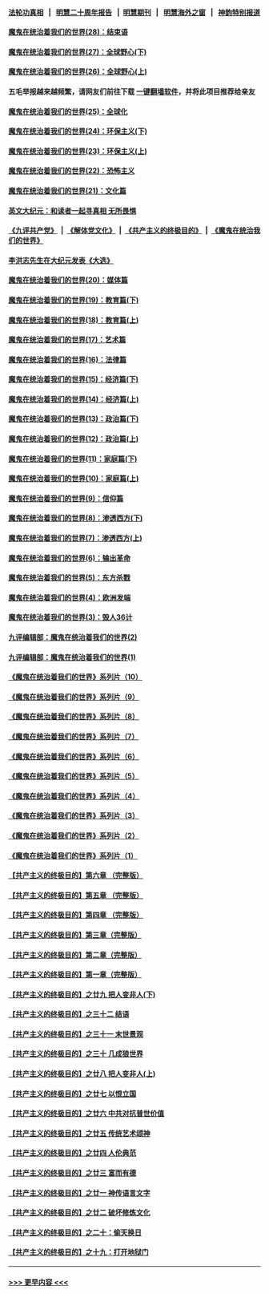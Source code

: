 #### [法轮功真相](https://github.com/gfw-breaker/truth/blob/master/README.md?t=0) &nbsp;&nbsp;|&nbsp;&nbsp; [明慧二十周年报告](https://github.com/gfw-breaker/mh-reports/blob/master/README.md?t=0) &nbsp;&nbsp;|&nbsp;&nbsp;[明慧期刊](https://github.com/gfw-breaker/mh-qikan) &nbsp;&nbsp;|&nbsp;&nbsp; [明慧海外之窗](https://github.com/gfw-breaker/mh-news/blob/master/README.md?t=0) &nbsp;&nbsp;|&nbsp;&nbsp; [神韵特别报道](https://github.com/gfw-breaker/mh-news/blob/master/shenyun.md?t=0)
#### [魔鬼在统治着我们的世界(28)：结束语](../pages/nsc422/n10936246.md?t=07160651) 
#### [魔鬼在统治着我们的世界(27)：全球野心(下)](../pages/nsc422/n10928319.md?t=07160651) 
#### [魔鬼在统治着我们的世界(26)：全球野心(上)](../pages/nsc422/n10900318.md?t=07160651) 
#### 五毛举报越来越频繁，请网友们前往下载 [一键翻墙软件](https://github.com/gfw-breaker/ssr-accounts)，并将此项目推荐给亲友
#### [魔鬼在统治着我们的世界(25)：全球化](../pages/nsc422/n10788205.md?t=07160651) 
#### [魔鬼在统治着我们的世界(24)：环保主义(下)](../pages/nsc422/n10695307.md?t=07160651) 
#### [魔鬼在统治着我们的世界(23)：环保主义(上)](../pages/nsc422/n10688613.md?t=07160651) 
#### [魔鬼在统治着我们的世界(22)：恐怖主义](../pages/nsc422/n10614727.md?t=07160651) 
#### [魔鬼在统治着我们的世界(21)：文化篇](../pages/nsc422/n10597706.md?t=07160651) 
#### [英文大纪元：和读者一起寻真相 无所畏惧](../pages/nsc422/n12542027.md?t=07160651) 
#### [《九评共产党》](https://github.com/begood0513/9ping.md/blob/master/README.md) &nbsp;|&nbsp; [《解体党文化》](../../../../jtdwh.md/blob/master/README.md)  &nbsp;|&nbsp; [《共产主义的终极目的》](../../../../gczydzjmd.md/blob/master/README.md) &nbsp;|&nbsp; [《魔鬼在统治我们的世界》](../../../../mgztzwmdsj.md/blob/master/README.md) 
#### [李洪志先生在大纪元发表《大选》](../pages/nsc422/n12534746.md?t=07160651) 
#### [魔鬼在统治着我们的世界(20)：媒体篇](../pages/nsc422/n10586579.md?t=07160651) 
#### [魔鬼在统治着我们的世界(19)：教育篇(下)](../pages/nsc422/n10564808.md?t=07160651) 
#### [魔鬼在统治着我们的世界(18)：教育篇(上)](../pages/nsc422/n10526970.md?t=07160651) 
#### [魔鬼在统治着我们的世界(17)：艺术篇](../pages/nsc422/n10499093.md?t=07160651) 
#### [魔鬼在统治着我们的世界(16)：法律篇](../pages/nsc422/n10485969.md?t=07160651) 
#### [魔鬼在统治着我们的世界(15)：经济篇(下)](../pages/nsc422/n10469975.md?t=07160651) 
#### [魔鬼在统治着我们的世界(14)：经济篇(上)](../pages/nsc422/n10457370.md?t=07160651) 
#### [魔鬼在统治着我们的世界(13)：政治篇(下)](../pages/nsc422/n10448270.md?t=07160651) 
#### [魔鬼在统治着我们的世界(12)：政治篇(上)](../pages/nsc422/n10444576.md?t=07160651) 
#### [魔鬼在统治着我们的世界(11)：家庭篇(下)](../pages/nsc422/n10440961.md?t=07160651) 
#### [魔鬼在统治着我们的世界(10)：家庭篇(上)](../pages/nsc422/n10435448.md?t=07160651) 
#### [魔鬼在统治着我们的世界(9)：信仰篇](../pages/nsc422/n10432159.md?t=07160651) 
#### [魔鬼在统治着我们的世界(8)：渗透西方(下)](../pages/nsc422/n10429603.md?t=07160651) 
#### [魔鬼在统治着我们的世界(7)：渗透西方(上)](../pages/nsc422/n10426013.md?t=07160651) 
#### [魔鬼在统治着我们的世界(6)：输出革命](../pages/nsc422/n10421536.md?t=07160651) 
#### [魔鬼在统治着我们的世界(5)：东方杀戮](../pages/nsc422/n10417707.md?t=07160651) 
#### [魔鬼在统治着我们的世界(4)：欧洲发端](../pages/nsc422/n10414890.md?t=07160651) 
#### [魔鬼在统治着我们的世界(3)：毁人36计](../pages/nsc422/n10411583.md?t=07160651) 
#### [九评编辑部：魔鬼在统治着我们的世界(2)](../pages/nsc422/n10410036.md?t=07160651) 
#### [九评编辑部：魔鬼在统治着我们的世界(1)](../pages/nsc422/n10406825.md?t=07160651) 
#### [《魔鬼在统治着我们的世界》系列片（10）](../pages/nsc422/n12292670.md?t=07160651) 
#### [《魔鬼在统治着我们的世界》系列片（9）](../pages/nsc422/n12290859.md?t=07160651) 
#### [《魔鬼在统治着我们的世界》系列片（8）](../pages/nsc422/n12287445.md?t=07160651) 
#### [《魔鬼在统治着我们的世界》系列片（7）](../pages/nsc422/n12283425.md?t=07160651) 
#### [《魔鬼在统治着我们的世界》系列片（6）](../pages/nsc422/n12282314.md?t=07160651) 
#### [《魔鬼在统治着我们的世界》系列片（5）](../pages/nsc422/n12281419.md?t=07160651) 
#### [《魔鬼在统治着我们的世界》系列片（4）](../pages/nsc422/n12274024.md?t=07160651) 
#### [《魔鬼在统治着我们的世界》系列片（3）](../pages/nsc422/n12271322.md?t=07160651) 
#### [《魔鬼在统治着我们的世界》系列片（2）](../pages/nsc422/n12269049.md?t=07160651) 
#### [《魔鬼在统治着我们的世界》系列片（1）](../pages/nsc422/n12267575.md?t=07160651) 
#### [【共产主义的终极目的】第六章 （完整版）](../pages/nsc422/n11428913.md?t=07160651) 
#### [【共产主义的终极目的】第五章 （完整版）](../pages/nsc422/n11428912.md?t=07160651) 
#### [【共产主义的终极目的】第四章 （完整版）](../pages/nsc422/n11428907.md?t=07160651) 
#### [【共产主义的终极目的】第三章（完整版）](../pages/nsc422/n11428848.md?t=07160651) 
#### [【共产主义的终极目的】第二章（完整版）](../pages/nsc422/n11428831.md?t=07160651) 
#### [【共产主义的终极目的】第一章（完整版）](../pages/nsc422/n11417651.md?t=07160651) 
#### [【共产主义的终极目的】之廿九 把人变非人(下)](../pages/nsc422/n11344140.md?t=07160651) 
#### [【共产主义的终极目的】之三十二 结语](../pages/nsc422/n11360535.md?t=07160651) 
#### [【共产主义的终极目的】之三十一 末世景观](../pages/nsc422/n11351129.md?t=07160651) 
#### [【共产主义的终极目的】之三十 几成狼世界](../pages/nsc422/n11348280.md?t=07160651) 
#### [【共产主义的终极目的】之廿八 把人变非人(上)](../pages/nsc422/n11340492.md?t=07160651) 
#### [【共产主义的终极目的】之廿七 以恨立国](../pages/nsc422/n11336944.md?t=07160651) 
#### [【共产主义的终极目的】之廿六 中共对抗普世价值](../pages/nsc422/n11324785.md?t=07160651) 
#### [【共产主义的终极目的】之廿五 传统艺术颂神](../pages/nsc422/n11296396.md?t=07160651) 
#### [【共产主义的终极目的】之廿四 人伦典范](../pages/nsc422/n11296397.md?t=07160651) 
#### [【共产主义的终极目的】之廿三 富而有德](../pages/nsc422/n11283598.md?t=07160651) 
#### [【共产主义的终极目的】之廿一 神传语言文字](../pages/nsc422/n11263265.md?t=07160651) 
#### [【共产主义的终极目的】之廿二 破坏修炼文化](../pages/nsc422/n11245728.md?t=07160651) 
#### [【共产主义的终极目的】之二十：偷天换日](../pages/nsc422/n11238846.md?t=07160651) 
#### [【共产主义的终极目的】之十九：打开地狱门](../pages/nsc422/n11206376.md?t=07160651) 

----
#### [ >>> 更早内容 <<< ](../indexes/nsc422-earlier.md)
